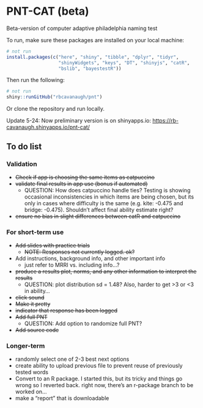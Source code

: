 
<!-- README.md is generated from README.Rmd. Please edit that file -->

# PNT-CAT (beta)

<!-- badges: start -->
<!-- badges: end -->

Beta-version of computer adaptive philadelphia naming test

To run, make sure these packages are installed on your local machine:

``` r
# not run
install.packages(c("here", "shiny", "tibble", "dplyr", "tidyr",
                   "shinyWidgets", "keys", "DT", "shinyjs", "catR",
                   "bslib", "bayestestR"))
```

Then run the following:

``` r
# not run
shiny::runGitHub("rbcavanaugh/pnt")
```

Or clone the repository and run locally.

Update 5-24: Now preliminary version is on shinyapps.io:
<https://rb-cavanaugh.shinyapps.io/pnt-cat/>

## To do list

### Validation

-   ~~Check if app is choosing the same items as catpuccino~~
-   ~~validate final results in app use (bonus if automated)~~
    -   QUESTION: How does catpuccino handle ties? Testing is showing
        occasional inconsistencies in which items are being chosen, but
        its only in cases where difficulty is the same (e.g. kite:
        -0.475 and bridge: -0.475). Shouldn’t affect final ability
        estimate right?
-   ~~ensure no bias in slight differences between catR and catpuccino~~

### For short-term use

-   ~~Add slides with practice trials~~
    -   ~~NOTE: Responses not currently logged. ok?~~
-   Add instructions, background info, and other important info
    -   just refer to MRRI vs. including info…?
-   ~~produce a results plot, norms, and any other information to
    interpret the results~~
    -   QUESTION: plot distribution sd = 1.48? Also, harder to get &gt;3
        or &lt;3 in ability…
-   ~~click sound~~
-   ~~Make it pretty~~
-   ~~indicator that response has been logged~~
-   ~~Add full PNT~~
    -   QUESTION: Add option to randomize full PNT?
-   ~~Add source code~~

### Longer-term

-   randomly select one of 2-3 best next options
-   create ability to upload previous file to prevent reuse of
    previously tested words
-   Convert to an R package. I started this, but its tricky and things
    go wrong so I reverted back. right now, there’s an r-package branch
    to be worked on…
-   make a “report” that is downloadable
